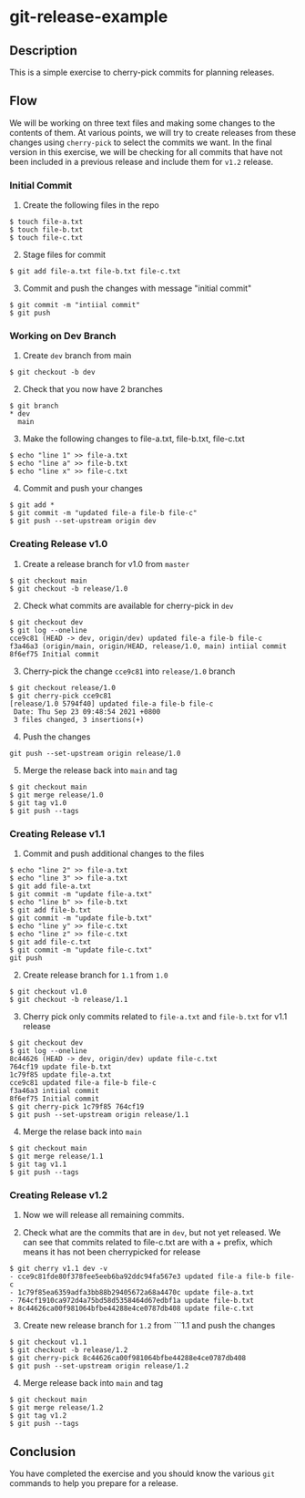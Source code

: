 # git-release-example

## Description
This is a simple exercise to cherry-pick commits for planning releases. 

## Flow

We will be working on three text files and making some changes to the contents of them. At various points, we will try to create releases from these changes using ```cherry-pick``` to select the commits we want. In the final version in this exercise, we will be checking for all commits that have not been included in a previous release and include them for ```v1.2``` release.

### Initial Commit

1. Create the following files in the repo
```
$ touch file-a.txt
$ touch file-b.txt
$ touch file-c.txt
```
2. Stage files for commit
```
$ git add file-a.txt file-b.txt file-c.txt
```
3. Commit and push the changes with message "initial commit"
```
$ git commit -m "intiial commit"
$ git push
```
### Working on Dev Branch

1. Create ```dev``` branch from main
```
$ git checkout -b dev
```
2. Check that you now have 2 branches
```
$ git branch
* dev
  main
```
3. Make the following changes to file-a.txt, file-b.txt, file-c.txt
```
$ echo "line 1" >> file-a.txt
$ echo "line a" >> file-b.txt
$ echo "line x" >> file-c.txt
```
4. Commit and push your changes
```
$ git add *
$ git commit -m "updated file-a file-b file-c"
$ git push --set-upstream origin dev
```

### Creating Release v1.0
1. Create a release branch for v1.0 from ```master```
```
$ git checkout main
$ git checkout -b release/1.0 
```
2. Check what commits are available for cherry-pick in ```dev```
```
$ git checkout dev
$ git log --oneline
cce9c81 (HEAD -> dev, origin/dev) updated file-a file-b file-c
f3a46a3 (origin/main, origin/HEAD, release/1.0, main) intiial commit
8f6ef75 Initial commit
```
3. Cherry-pick the change ```cce9c81``` into ```release/1.0``` branch
```
$ git checkout release/1.0
$ git cherry-pick cce9c81
[release/1.0 5794f40] updated file-a file-b file-c
 Date: Thu Sep 23 09:48:54 2021 +0800
 3 files changed, 3 insertions(+)
```
4. Push the changes

```
git push --set-upstream origin release/1.0
```

5. Merge the release back into ```main``` and tag

```
$ git checkout main
$ git merge release/1.0
$ git tag v1.0
$ git push --tags
```

### Creating Release v1.1

1. Commit and push additional changes to the files

```
$ echo "line 2" >> file-a.txt
$ echo "line 3" >> file-a.txt
$ git add file-a.txt
$ git commit -m "update file-a.txt"
$ echo "line b" >> file-b.txt
$ git add file-b.txt
$ git commit -m "update file-b.txt"
$ echo "line y" >> file-c.txt
$ echo "line z" >> file-c.txt
$ git add file-c.txt
$ git commit -m "update file-c.txt"
git push
```

2. Create release branch for ```1.1``` from ```1.0```

```
$ git checkout v1.0
$ git checkout -b release/1.1
```
3. Cherry pick only commits related to ```file-a.txt``` and ```file-b.txt``` for v1.1 release

```
$ git checkout dev
$ git log --oneline
8c44626 (HEAD -> dev, origin/dev) update file-c.txt
764cf19 update file-b.txt
1c79f85 update file-a.txt
cce9c81 updated file-a file-b file-c
f3a46a3 intiial commit
8f6ef75 Initial commit
$ git cherry-pick 1c79f85 764cf19
$ git push --set-upstream origin release/1.1
```
4. Merge the relase back into ```main```

```
$ git checkout main
$ git merge release/1.1
$ git tag v1.1
$ git push --tags
```

### Creating Release v1.2

1. Now we will release all remaining commits.

2. Check what are the commits that are in ```dev```, but not yet released. We can see that commits related to file-c.txt are with a + prefix, which means it has not been cherrypicked for release
```
$ git cherry v1.1 dev -v
- cce9c81fde80f378fee5eeb6ba92ddc94fa567e3 updated file-a file-b file-c
- 1c79f85ea6359adfa3bb88b29405672a68a4470c update file-a.txt
- 764cf1910ca972d4a75bd58d5358464d67edbf1a update file-b.txt
+ 8c44626ca00f981064bfbe44288e4ce0787db408 update file-c.txt
```
3. Create new release branch for ```1.2``` from ```1.1 and push the changes
```
$ git checkout v1.1
$ git checkout -b release/1.2
$ git cherry-pick 8c44626ca00f981064bfbe44288e4ce0787db408
$ git push --set-upstream origin release/1.2
```
4. Merge release back into ```main``` and tag
```
$ git checkout main
$ git merge release/1.2
$ git tag v1.2
$ git push --tags
```
## Conclusion
You have completed the exercise and you should know the various ```git``` commands to help you prepare for a release.
